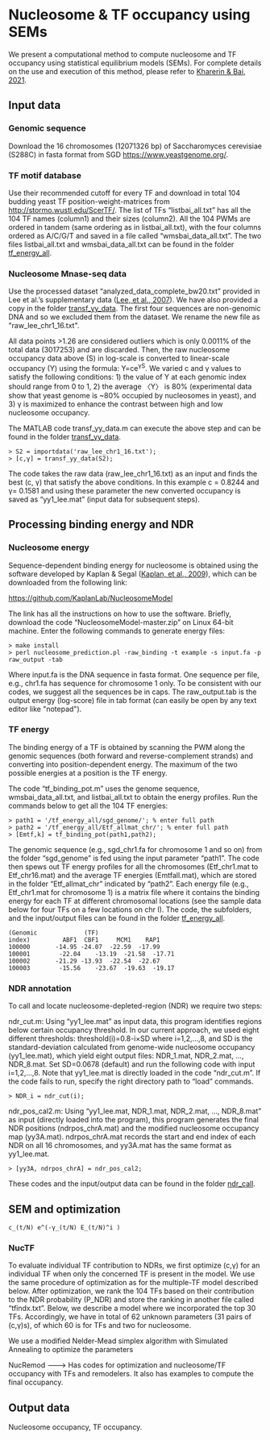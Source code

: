 # Nucleosome & TF occupancy using SEMs
We present a computational method to compute nucleosome and TF occupancy using statistical equilibrium models (SEMs). For complete details on the use and execution of this method, please refer to [Kharerin & Bai, 2021](https://journals.plos.org/ploscompbiol/article?id=10.1371/journal.pcbi.1008560). 
## Input data
### Genomic sequence
Download the 16 chromosomes (12071326 bp) of Saccharomyces cerevisiae (S288C) in fasta format from SGD https://www.yeastgenome.org/.
### TF motif database
Use their recommended cutoff for every TF and download in total 104 budding yeast TF position-weight-matrices from http://stormo.wustl.edu/ScerTF/. The list of TFs “listbai_all.txt” has all the 104 TF names (column1) and their sizes (column2). All the 104 PWMs are ordered in tandem (same ordering as in listbai_all.txt), with the four columns ordered as A/C/G/T and saved in a file called “wmsbai_data_all.txt”. The two files listbai_all.txt and wmsbai_data_all.txt can be found in the folder [tf_energy_all](https://github.com/hungyok/nuctf_equi_bai/tree/main/tf_energy_all).
### Nucleosome Mnase-seq data
Use the processed dataset “analyzed_data_complete_bw20.txt” provided in Lee et al.’s supplementary data ([Lee, et al., 2007](https://www.nature.com/articles/ng2117)). We have also provided a copy in the folder [transf_yy_data](https://github.com/hungyok/nuctf_equi_bai/tree/main/transf_yy_data). The first four sequences are non-genomic DNA and so we excluded them from the dataset. We rename the new file as "raw_lee_chr1_16.txt".

All data points >1.26 are considered outliers which is only 0.0011% of the total data (3017253) and are discarded. Then, the raw nucleosome occupancy data above (S) in log-scale is converted to linear-scale occupancy (Y) using the formula: Y=ce<sup>γS</sup>. We varied c and γ values to satisfy the following conditions: 1) the value of Y at each genomic index should range from 0 to 1, 2) the average 〈Y〉 is 80% (experimental data show that yeast genome is ~80% occupied by nucleosomes in yeast), and 3) γ is maximized to enhance the contrast between high and low nucleosome occupancy. 

The MATLAB code transf_yy_data.m can execute the above step and can be found in the folder [transf_yy_data](https://github.com/hungyok/nuctf_equi_bai/tree/main/transf_yy_data). 
```
> S2 = importdata('raw_lee_chr1_16.txt');
> [c,γ] = transf_yy_data(S2);
 ```
The code takes the raw data (raw_lee_chr1_16.txt) as an input and finds the best (c, γ) that satisfy the above conditions. In this example c = 0.8244 and γ= 0.1581 and using these parameter the new converted occupancy is saved as “yy1_lee.mat” (input data for subsequent steps). 

## Processing binding energy and NDR 
### Nucleosome energy
Sequence-dependent binding energy for nucleosome is obtained using the software developed by Kaplan & Segal ([Kaplan, et al., 2009](https://www.nature.com/articles/nature07667)), which can be downloaded from the following link:

 https://github.com/KaplanLab/NucleosomeModel
 
 The link has all the instructions on how to use the software. Briefly, download the code “NucleosomeModel-master.zip” on Linux 64-bit machine. Enter the following commands to generate energy files: 
 ```
> make install
> perl nucleosome_prediction.pl -raw_binding -t example -s input.fa -p raw_output -tab
```
Where input.fa is the DNA sequence in fasta format. One sequence per file, e.g., chr1.fa has sequence for chromosome 1 only. To be consistent with our codes, we suggest all the sequences be in caps. The raw_output.tab is the output energy (log-score) file in tab format (can easily be open by any text editor like "notepad"). 
### TF energy
The binding energy of a TF is obtained by scanning the PWM along the genomic sequences (both forward and reverse-complement strands) and converting into position-dependent energy. The maximum of the two possible energies at a position is the TF energy.

The code “tf_binding_pot.m” uses the genome sequence, wmsbai_data_all.txt, and listbai_all.txt to obtain the energy profiles. Run the commands below to get all the 104 TF energies:
```
> path1 = '/tf_energy_all/sgd_genome/'; % enter full path
> path2 = '/tf_energy_all/Etf_allmat_chr/'; % enter full path
> [Emtf,k] = tf_binding_pot(path1,path2);
```
The genomic sequence (e.g., sgd_chr1.fa for chromosome 1 and so on) from the folder “sgd_genome” is fed using the input parameter “path1”. The code then spews out TF energy profiles for all the chromosomes (Etf_chr1.mat to Etf_chr16.mat) and the average TF energies (Emtfall.mat), which are stored in the folder “Etf_allmat_chr” indicated by “path2”. Each energy file (e.g., Etf_chr1.mat for chromosome 1) is a matrix file where it contains the binding energy for each TF at different chromosomal locations (see the sample data below for four TFs on a few locations on chr I).  The code, the subfolders, and the input/output files can be found in the folder [tf_energy_all](https://github.com/hungyok/nuctf_equi_bai/tree/main/tf_energy_all). 
```
(Genomic             (TF)
index)	       ABF1	 CBF1	  MCM1	  RAP1
100000       -14.95	-24.07	-22.59	-17.99
100001	      -22.04	-13.19	-21.58	-17.71
100002       -21.29	-13.93	-22.54	-22.67
100003	      -15.56	-23.67	-19.63	-19.17
```
### NDR annotation
To call and locate nucleosome-depleted-region (NDR) we require two steps:

ndr_cut.m: Using “yy1_lee.mat” as input data, this program identifies regions below certain occupancy threshold. In our current approach, we used eight different thresholds: threshold(i)=0.8-i×SD where i=1,2,…,8, and SD is the standard-deviation calculated from genome-wide nucleosome occupancy (yy1_lee.mat), which yield eight output files: NDR_1.mat, NDR_2.mat, …, NDR_8.mat. Set SD=0.0678 (default) and run the following code with input i=1,2,…,8. Note that yy1_lee.mat is directly loaded in the code “ndr_cut.m”. If the code fails to run, specify the right directory path to “load” commands.
```
> NDR_i = ndr_cut(i);
```
ndr_pos_cal2.m: Using “yy1_lee.mat, NDR_1.mat, NDR_2.mat, …, NDR_8.mat” as input (directly loaded into the program), this program generates the final NDR positions (ndrpos_chrA.mat) and the modified nucleosome occupancy map (yy3A.mat). ndrpos_chrA.mat records the start and end index of each NDR on all 16 chromosomes, and yy3A.mat has the same format as yy1_lee.mat.
```
> [yy3A, ndrpos_chrA] = ndr_pos_cal2;
```
These codes and the input/output data can be found in the folder [ndr_call](https://github.com/hungyok/nuctf_equi_bai/tree/main/ndr_call).
## SEM and optimization
```
c_(t/N) e^(-γ_(t/N) E_(t/N)^i )
```
### NucTF
To evaluate individual TF contribution to NDRs, we first optimize (c,γ) for an individual TF when only the concerned TF is present in the model. We use the same procedure of optimization as for the multiple-TF model described below. After optimization, we rank the 104 TFs based on their contribution to the NDR probability (P_NDR) and store the ranking in another file called “tfindx.txt”. Below, we describe a model where we incorporated the top 30 TFs. Accordingly, we have in total of 62 unknown parameters (31 pairs of (c,γ)s), of which 60 is for TFs and two for nucleosome.

We use a modified Nelder-Mead simplex algorithm with Simulated Annealing to optimize the parameters 


NucRemod ---> Has codes for optimization and nucleosome/TF occupancy with TFs and remodelers. It also has examples to compute the final occupancy.
## Output data
Nucleosome occupancy, TF occupancy.










